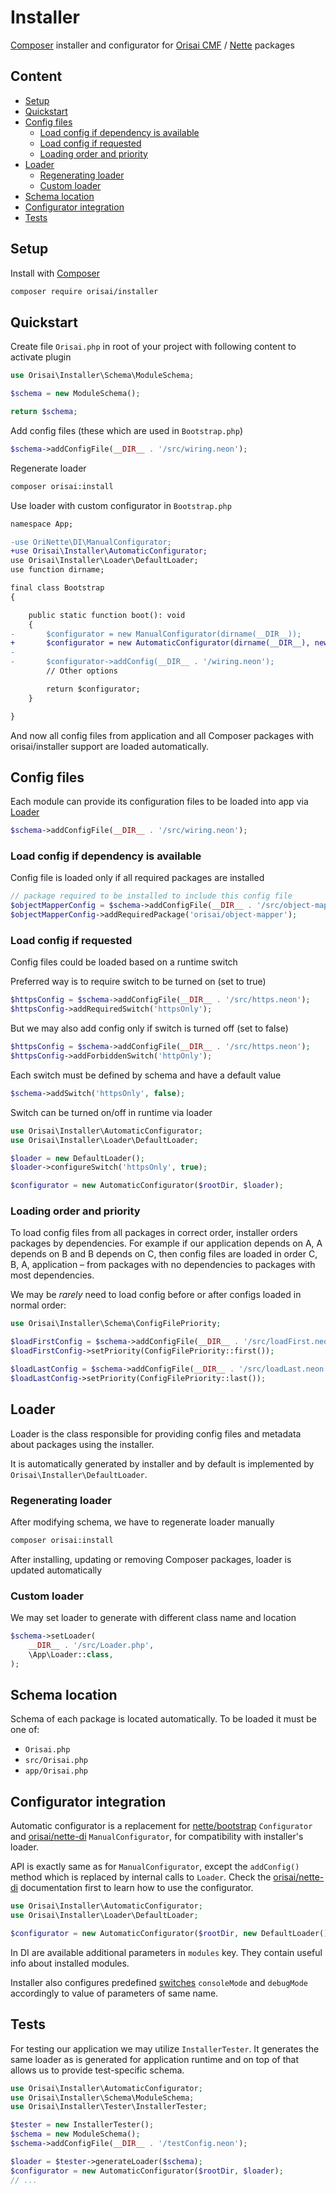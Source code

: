 # Installer

[Composer](https://getcomposer.org) installer and configurator for
[Orisai CMF](https://github.com/orisai/cmf) / [Nette](https://nette.org) packages

## Content

- [Setup](#setup)
- [Quickstart](#quickstart)
- [Config files](#config-files)
	- [Load config if dependency is available](#load-config-if-dependency-is-available)
	- [Load config if requested](#load-config-if-requested)
	- [Loading order and priority](#loading-order-and-priority)
- [Loader](#loader)
	- [Regenerating loader](#regenerating-loader)
	- [Custom loader](#custom-loader)
- [Schema location](#schema-location)
- [Configurator integration](#configurator-integration)
- [Tests](#tests)

## Setup

Install with [Composer](https://getcomposer.org)

```sh
composer require orisai/installer
```

## Quickstart

Create file `Orisai.php` in root of your project with following content to activate plugin

```php
use Orisai\Installer\Schema\ModuleSchema;

$schema = new ModuleSchema();

return $schema;
```

Add config files (these which are used in `Bootstrap.php`)

```php
$schema->addConfigFile(__DIR__ . '/src/wiring.neon');
```

Regenerate loader

```sh
composer orisai:install
```

Use loader with custom configurator in `Bootstrap.php`

```diff
namespace App;

-use OriNette\DI\ManualConfigurator;
+use Orisai\Installer\AutomaticConfigurator;
use Orisai\Installer\Loader\DefaultLoader;
use function dirname;

final class Bootstrap
{

	public static function boot(): void
	{
-		$configurator = new ManualConfigurator(dirname(__DIR__));
+		$configurator = new AutomaticConfigurator(dirname(__DIR__), new DefaultLoader());
-
-		$configurator->addConfig(__DIR__ . '/wiring.neon');
		// Other options

		return $configurator;
	}

}
```

And now all config files from application and all Composer packages with orisai/installer support are loaded
automatically.

## Config files

Each module can provide its configuration files to be loaded into app via [Loader](#loader)

```php
$schema->addConfigFile(__DIR__ . '/src/wiring.neon');
```

### Load config if dependency is available

Config file is loaded only if all required packages are installed

```php
// package required to be installed to include this config file
$objectMapperConfig = $schema->addConfigFile(__DIR__ . '/src/object-mapper.neon');
$objectMapperConfig->addRequiredPackage('orisai/object-mapper');
```

### Load config if requested

Config files could be loaded based on a runtime switch

Preferred way is to require switch to be turned on (set to true)

```php
$httpsConfig = $schema->addConfigFile(__DIR__ . '/src/https.neon');
$httpsConfig->addRequiredSwitch('httpsOnly');
```

But we may also add config only if switch is turned off (set to false)

```php
$httpsConfig = $schema->addConfigFile(__DIR__ . '/src/https.neon');
$httpsConfig->addForbiddenSwitch('httpOnly');
```

Each switch must be defined by schema and have a default value

```php
$schema->addSwitch('httpsOnly', false);
```

Switch can be turned on/off in runtime via loader

```php
use Orisai\Installer\AutomaticConfigurator;
use Orisai\Installer\Loader\DefaultLoader;

$loader = new DefaultLoader();
$loader->configureSwitch('httpsOnly', true);

$configurator = new AutomaticConfigurator($rootDir, $loader);
```

### Loading order and priority

To load config files from all packages in correct order, installer orders packages by dependencies. For example if our
application depends on A, A depends on B and B depends on C, then config files are loaded in order C, B, A, application
– from packages with no dependencies to packages with most dependencies.

We may be *rarely* need to load config before or after configs loaded in normal order:

```php
use Orisai\Installer\Schema\ConfigFilePriority;

$loadFirstConfig = $schema->addConfigFile(__DIR__ . '/src/loadFirst.neon');
$loadFirstConfig->setPriority(ConfigFilePriority::first());

$loadLastConfig = $schema->addConfigFile(__DIR__ . '/src/loadLast.neon');
$loadLastConfig->setPriority(ConfigFilePriority::last());
```

## Loader

Loader is the class responsible for providing config files and metadata about packages using the installer.

It is automatically generated by installer and by default is implemented by `Orisai\Installer\DefaultLoader`.

### Regenerating loader

After modifying schema, we have to regenerate loader manually

```sh
composer orisai:install
```

After installing, updating or removing Composer packages, loader is updated automatically

### Custom loader

We may set loader to generate with different class name and location

```php
$schema->setLoader(
	__DIR__ . '/src/Loader.php',
	\App\Loader::class,
);
```

## Schema location

Schema of each package is located automatically. To be loaded it must be one of:

- `Orisai.php`
- `src/Orisai.php`
- `app/Orisai.php`

## Configurator integration

Automatic configurator is a replacement for [nette/bootstrap](https://github.com/nette/bootstrap) `Configurator` and
[orisai/nette-di](https://github.com/orisai/nette-di) `ManualConfigurator`, for compatibility with installer's loader.

API is exactly same as for `ManualConfigurator`, except the `addConfig()` method which is replaced by internal calls
to `Loader`. Check the [orisai/nette-di](https://github.com/orisai/nette-di) documentation first to learn how to use the
configurator.

```php
use Orisai\Installer\AutomaticConfigurator;
use Orisai\Installer\Loader\DefaultLoader;

$configurator = new AutomaticConfigurator($rootDir, new DefaultLoader());
```

In DI are available additional parameters in `modules` key. They contain useful info about installed modules.

Installer also configures predefined [switches](#load-config-if-requested) `consoleMode` and `debugMode` accordingly to
value of parameters of same name.

## Tests

For testing our application we may utilize `InstallerTester`. It generates the same loader as is generated for
application runtime and on top of that allows us to provide test-specific schema.

```php
use Orisai\Installer\AutomaticConfigurator;
use Orisai\Installer\Schema\ModuleSchema;
use Orisai\Installer\Tester\InstallerTester;

$tester = new InstallerTester();
$schema = new ModuleSchema();
$schema->addConfigFile(__DIR__ . '/testConfig.neon');

$loader = $tester->generateLoader($schema);
$configurator = new AutomaticConfigurator($rootDir, $loader);
// ...
```


